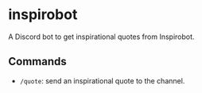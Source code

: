 # inspirobot
A Discord bot to get inspirational quotes from Inspirobot.

## Commands

- `/quote`: send an inspirational quote to the channel.